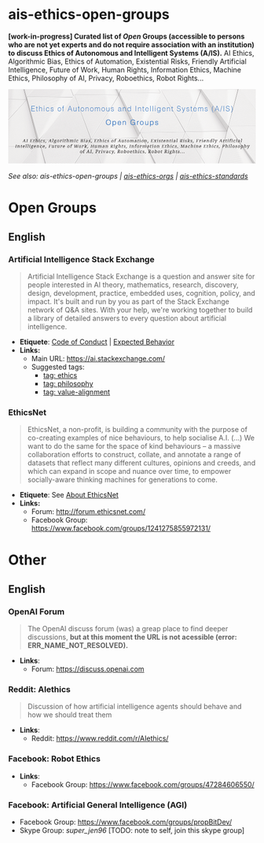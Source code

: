 # ais-ethics-open-groups
**[work-in-progress] Curated list of _Open_ Groups (accessible to persons who
are not yet experts and do not require association with an institution) to
discuss Ethics of Autonomous and Intelligent Systems (A/IS).** AI Ethics,
Algorithmic Bias, Ethics of Automation, Existential Risks, Friendly Artificial
Intelligence, Future of Work, Human Rights, Information Ethics, Machine Ethics,
Philosophy of AI, Privacy, Roboethics, Robot Rights...

![Banner: Open Groups to discuss to Ethics of Autonomous and Intelligent Systems (A/IS)](banner.png)

_See also:
ais-ethics-open-groups |
[ais-ethics-orgs](https://github.com/fititnt/ais-ethics-orgs) |
[ais-ethics-standards](https://github.com/fititnt/ais-ethics-standards)_

# Open Groups

## English

### Artificial Intelligence Stack Exchange

> Artificial Intelligence Stack Exchange is a question and answer site for
people interested in AI theory, mathematics, research, discovery, design,
development, practice, embedded uses, cognition, policy, and impact. It's
built and run by you as part of the Stack Exchange network of Q&A sites. With
your help, we're working together to build a library of detailed answers to
every question about artificial intelligence.

- **Etiquete**: [Code of Conduct](https://ai.stackexchange.com/conduct) \| [Expected Behavior](https://ai.stackexchange.com/help/behavior)
- **Links:**
  - Main URL: <https://ai.stackexchange.com/>
  - Suggested tags:
    - [tag: ethics](https://ai.stackexchange.com/questions/tagged/ethics)
    - [tag: philosophy](https://ai.stackexchange.com/questions/tagged/philosophy)
    - [tag: value-alignment](https://ai.stackexchange.com/questions/tagged/value-alignment)

### EthicsNet

> EthicsNet, a non-profit, is building a community with the purpose of
co-creating examples of nice behaviours, to help socialise A.I. (...)
We want to do the same for the space of kind behaviours – a massive
collaboration efforts to construct, collate, and annotate a range of datasets
that reflect many different cultures, opinions and creeds, and which can expand
in scope and nuance over time, to empower socially-aware thinking machines for
generations to come.

- **Etiquete**: See [About EthicsNet](https://www.ethicsnet.com/about/)
- **Links:**
  - Forum: <http://forum.ethicsnet.com/>
  - Facebook Group: <https://www.facebook.com/groups/1241275855972131/>

# Other

## English

### OpenAI Forum
> The OpenAI discuss forum (was) a greap place to find deeper discussions, **but
at this moment the URL is not acessible (error: ERR_NAME_NOT_RESOLVED).**

- **Links**:
  - Forum: <https://discuss.openai.com>

### Reddit: AIethics
> Discussion of how artificial intelligence agents should behave and how we
should treat them

- **Links**:
  - Reddit: <https://www.reddit.com/r/AIethics/>

### Facebook: Robot Ethics
- **Links**:
  - Facebook Group: <https://www.facebook.com/groups/47284606550/>

### Facebook: Artificial General Intelligence (AGI)
- Facebook Group: <https://www.facebook.com/groups/propBitDev/>
- Skype Group: _super_jen96_ [TODO: note to self, join this skype group]

<!--
https://www.facebook.com/groups/1241275855972131/

http://forum.ethicsnet.com/
-->

<!--
https://www.facebook.com/groups/1911980305724523/

https://www.facebook.com/groups/strongartificialintelligence/ (Group description is not very friendly, see )
-->

<!--
https://www.facebook.com/groups/propBitDev/?ref=gysj
->

<!--
Links that (for Now) will not be included

>>> Strong Artificial Intelligence (Facebook Group)
    URL: https://www.facebook.com/groups/strongartificialintelligence/
    Reason: the description of the group says:
            "A.I. critics are not allowed here and will be eliminated from
             this group. Discussing whether creating super intelligent
             machines is ethical or not is a profound waste of time."

-->